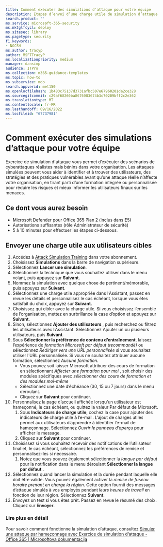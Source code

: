 ```yaml
---
title: Comment exécuter des simulations d’attaque pour votre équipe
description: Étapes d’envoi d’une charge utile de simulation d’attaque à vos utilisateurs cibles pour votre équipe ou organisation à des fins d’entraînement. Les attaques simulées peuvent vous aider à identifier et à rechercher des utilisateurs, des stratégies et des pratiques vulnérables avant qu’une attaque réelle n’affecte votre organisation.
search.product: ''
ms.service: microsoft-365-security
ms.mktglfcycl: deploy
ms.sitesec: library
ms.pagetype: security
f1.keywords:
- NOCSH
ms.author: tracyp
author: MSFTTracyP
ms.localizationpriority: medium
manager: dansimp
audience: ITPro
ms.collection: m365-guidance-templates
ms.topic: how-to
ms.subservice: mdo
search.appverid: met150
ms.openlocfilehash: 1b483c75137d3731afbc507e67960201da2ce328
ms.sourcegitcommit: c29af68260ba8676083674b3c70209bff2c2e362
ms.translationtype: MT
ms.contentlocale: fr-FR
ms.lasthandoff: 09/16/2022
ms.locfileid: "67737981"
---
```

# <a name="how-to-run-attack-simulations-for-your-team"></a>Comment exécuter des simulations d’attaque pour votre équipe

Exercice de simulation d'attaque vous permet d’exécuter des scénarios de cyberattaques réalistes mais bénins dans votre organisation. Les attaques simulées peuvent vous aider à identifier et à trouver des utilisateurs, des stratégies et des pratiques vulnérables avant qu’une attaque réelle n’affecte votre organisation, en tirant parti d’une formation intégrée ou personnalisée pour réduire les risques et mieux informer les utilisateurs finaux sur les menaces.

## <a name="what-youll-need"></a>Ce dont vous aurez besoin

- Microsoft Defender pour Office 365 Plan 2 (inclus dans E5)
- Autorisations suffisantes (rôle Administrateur de sécurité)
- 5 à 10 minutes pour effectuer les étapes ci-dessous.

## <a name="send-a-payload-to-target-users"></a>Envoyer une charge utile aux utilisateurs cibles

1. Accédez à [Attack Simulation Training](https://security.microsoft.com/attacksimulator ) dans votre abonnement.
1. Choisissez **Simulations** dans la barre de navigation supérieure.
1. Sélectionnez **Lancer une simulation**.
1. Sélectionnez la technique que vous souhaitez utiliser dans le menu volant, puis appuyez sur **Suivant**.
1. Nommez la simulation avec quelque chose de pertinent/mémorable, puis appuyez sur **Suivant**.
1. Sélectionnez une charge utile appropriée dans l’Assistant, passez en revue les détails et personnalisez le cas échéant, lorsque vous êtes satisfait du choix, appuyez sur **Suivant**.
1. Choisissez qui cibler avec la charge utile. Si vous choisissez l’ensemble de l’organisation, mettez en surbrillance la case d’option et appuyez sur **Suivant**.
1. Sinon, sélectionnez **Ajouter des utilisateurs** , puis recherchez ou filtrez les utilisateurs avec l’Assistant. Sélectionnez Ajouter un ou plusieurs utilisateurs, puis **Suivant**.
1. Sous **Sélectionner la préférence de contenu d’entraînement**, laissez l’expérience de *formation Microsoft par défaut (recommandé)* ou sélectionnez *Rediriger vers une URL personnalisée* si vous souhaitez utiliser l’URL personnalisée. Si vous ne souhaitez attribuer aucune formation, sélectionnez *Aucune formation*.
    - Vous pouvez soit laisser Microsoft attribuer des cours de formation en sélectionnant *Affecter une formation pour moi* , soit choisir des modules spécifiques avec *sélectionner des cours de formation et des modules moi-même*
    - Sélectionnez une date d’échéance (30, 15 ou 7 jours) dans le menu déroulant.
    - Cliquez sur **Suivant** pour continuer.
1. Personnalisez la page d’accueil affichée lorsqu’un utilisateur est hameçonné, le cas échéant, ou quittez la valeur Par défaut de Microsoft.
    1. Sous **Indicateurs de charge utile**, cochez la case pour ajouter des indicateurs de charge utile à l’e-mail. L’ajout de charges utiles permet aux utilisateurs d’apprendre à identifier l’e-mail de hameçonnage. Sélectionnez *Ouvrir le panneau d’aperçu* pour afficher le message.
    1. Cliquez sur **Suivant** pour continuer.
1. Choisissez si vous souhaitez recevoir des notifications de l’utilisateur final et, le cas échéant, sélectionnez les préférences de remise et personnalisez-les si nécessaire.
    1. Notez que vous pouvez également sélectionner la *langue par défaut* pour la notification dans le menu déroulant **Sélectionner la langue par défaut** .
1. Sélectionnez quand lancer la simulation et la durée pendant laquelle elle doit être valide. Vous pouvez également activer la *remise de fuseau horaire prenant en charge la région*. Cette option fournit des messages d’attaque simulés à vos employés pendant *leurs heures de travail* en fonction de leur région. Sélectionnez **Suivant**.
1. Envoyez un test si vous êtes prêt. Passez en revue le résumé des choix. Cliquez sur **Envoyer**.

### <a name="further-reading"></a>Lire plus en détail

Pour savoir comment fonctionne la simulation d’attaque, consultez [Simuler une attaque par hameçonnage avec Exercice de simulation d'attaque - Office 365 | Microsoftova dokumentacija](../../office-365-security/attack-simulation-training.md)
